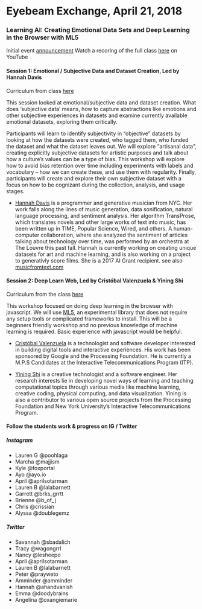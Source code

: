 # Eyebeam Exchange, April 21, 2018
### Learning AI: Creating Emotional Data Sets and Deep Learning in the Browser with ML5

Initial event [announcement](https://www.eyebeam.org/events/eyebeam-exchange-robots-and-datasets/)
Watch a recoring of the full class [here](https://www.youtube.com/watch?v=VrzqVwncfYk) on YouTube


#### Session 1: Emotional / Subjective Data and Dataset Creation, Led by Hannah Davis
Curriculum from  class [here](https://github.com/handav/curriculum/blob/master/SubjectiveData.md)

This session looked at emotional/subjective data and dataset creation. What does ‘subjective data’ means, how to capture abstractions like emotions and other subjective experiences in datasets and examine currently available emotional datasets, exploring them critically.

Participants will learn to identify subjectivity in “objective” datasets by looking at how the datasets were created, who tagged them, who funded the dataset and what the dataset leaves out. We will explore “artisanal data”, creating explicitly subjective datasets for artistic purposes and talk about how a culture’s values can be a type of bias. This workshop will explore how to avoid bias retention over time including experiments with labels and vocabulary – how we can create these, and use them with regularity. Finally, participants will create and explore their own subjective dataset with a focus on how to be cognizant during the collection, analysis, and usage stages.

* [Hannah Davis](http://www.hannahishere.com/) is a programmer and generative musician from NYC. Her work falls along the lines of music generation, data sonification, natural language processing, and sentiment analysis. Her algorithm TransProse, which translates novels and other large works of text into music, has been written up in TIME, Popular Science, Wired, and others. A human-computer collaboration, where she analyzed the sentiment of articles talking about technology over time, was performed by an orchestra at The Louvre this past fall. Hannah is currently working on creating unique datasets for art and machine learning, and is also working on a project to generativly score films. She is a 2017 AI Grant recipient. see also [musicfromtext.com](http://musicfromtext.com)


#### Session 2: Deep Learn Web, Led by Cristóbal Valenzuela & Yining Shi
Curriculum from the class [here](https://github.com/yining1023/curriculum/blob/master/FriendlyMachineLearning.md)

This workshop focused on doing deep learning in the browser with javascript. We will use [ML5](https://github.com/ITPNYU/p5-deeplearn-js), an experimental library that does not require any setup tools or complicated frameworks to install. This will be a beginners friendly workshop and no previous knowledge of machine learning is required. Basic experience with javascript would be helpful.

* [Cristóbal Valenzuela](http://cvalenzuelab.com/) is a technologist and software developer interested in building digital tools and interactive experiences. His work has been sponsored by Google and the Processing Foundation. He is currently a M.P.S Candidates at the Interactive Telecommunications Program (ITP).

* [Yining Shi](http://1023.io/) is a creative technologist and a software engineer. Her research interests lie in developing novel ways of learning and teaching computational topics through various media like machine learning, creative coding, physical computing, and data visualization. Yining is also a contributor to various open source projects from the Processing Foundation and New York University’s Interactive Telecommunications Program.

#### Follow the students work & progress on IG / Twitter

##### Instagram
* Lauren G @poohlaga
* Marcha @majjism
* Kyle @foxportal
* Ayo @ayo.io
* April @aprilsotarman
* Lauren B @lalabarnett
* Garrett @brks_grrtt
* Brienne @b_of_j
* Chris @crissian
* Alyssa @doublegemz

##### Twitter
* Savannah @sbadalich
* Tracy @wagongrrl
* Nancy @lesheepo
* April @aprilsotarman
* Lauren B @lalabarnett
* Peter @prayweto
* Amminder @amminder
* Hannah @ahandvanish
* Emma @doodybrains
* Angelina @oxangiemarie
